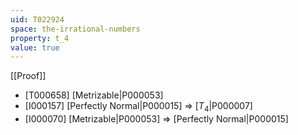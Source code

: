 ```yaml
---
uid: T022924
space: the-irrational-numbers
property: t_4
value: true
---
```

[[Proof]]

* [T000658] [Metrizable|P000053]
* [I000157] [Perfectly Normal|P000015] => [$T_4$|P000007]
* [I000070] [Metrizable|P000053] => [Perfectly Normal|P000015]

